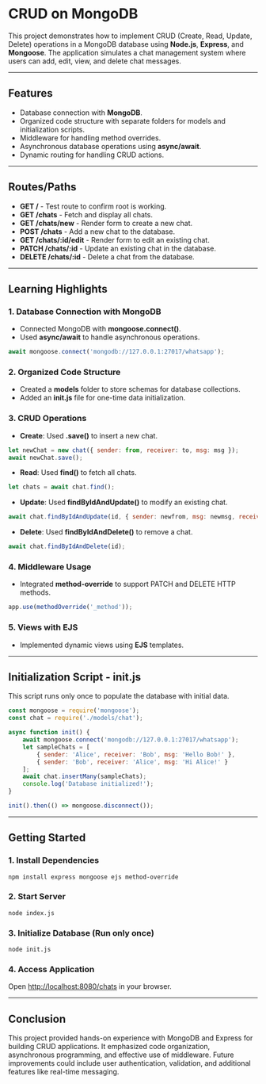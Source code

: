 <!-- README.md -->

# CRUD on MongoDB

This project demonstrates how to implement CRUD (Create, Read, Update, Delete) operations in a MongoDB database using **Node.js**, **Express**, and **Mongoose**. The application simulates a chat management system where users can add, edit, view, and delete chat messages.

---

## Features
- Database connection with **MongoDB**.
- Organized code structure with separate folders for models and initialization scripts.
- Middleware for handling method overrides.
- Asynchronous database operations using **async/await**.
- Dynamic routing for handling CRUD actions.

---

## Routes/Paths
- **GET /** - Test route to confirm root is working.
- **GET /chats** - Fetch and display all chats.
- **GET /chats/new** - Render form to create a new chat.
- **POST /chats** - Add a new chat to the database.
- **GET /chats/:id/edit** - Render form to edit an existing chat.
- **PATCH /chats/:id** - Update an existing chat in the database.
- **DELETE /chats/:id** - Delete a chat from the database.

---

## Learning Highlights
### 1. Database Connection with MongoDB
- Connected MongoDB with **mongoose.connect()**.
- Used **async/await** to handle asynchronous operations.
```javascript
await mongoose.connect('mongodb://127.0.0.1:27017/whatsapp');
```

### 2. Organized Code Structure
- Created a **models** folder to store schemas for database collections.
- Added an **init.js** file for one-time data initialization.

### 3. CRUD Operations
- **Create**: Used **.save()** to insert a new chat.
```javascript
let newChat = new chat({ sender: from, receiver: to, msg: msg });
await newChat.save();
```
- **Read**: Used **find()** to fetch all chats.
```javascript
let chats = await chat.find();
```
- **Update**: Used **findByIdAndUpdate()** to modify an existing chat.
```javascript
await chat.findByIdAndUpdate(id, { sender: newfrom, msg: newmsg, receiver: newto });
```
- **Delete**: Used **findByIdAndDelete()** to remove a chat.
```javascript
await chat.findByIdAndDelete(id);
```

### 4. Middleware Usage
- Integrated **method-override** to support PATCH and DELETE HTTP methods.
```javascript
app.use(methodOverride('_method'));
```

### 5. Views with EJS
- Implemented dynamic views using **EJS** templates.

---


## Initialization Script - init.js
This script runs only once to populate the database with initial data.
```javascript
const mongoose = require('mongoose');
const chat = require('./models/chat');

async function init() {
    await mongoose.connect('mongodb://127.0.0.1:27017/whatsapp');
    let sampleChats = [
        { sender: 'Alice', receiver: 'Bob', msg: 'Hello Bob!' },
        { sender: 'Bob', receiver: 'Alice', msg: 'Hi Alice!' }
    ];
    await chat.insertMany(sampleChats);
    console.log('Database initialized!');
}

init().then(() => mongoose.disconnect());
```

---

## Getting Started
### 1. Install Dependencies
```
npm install express mongoose ejs method-override
```

### 2. Start Server
```
node index.js
```

### 3. Initialize Database (Run only once)
```
node init.js
```

### 4. Access Application
Open [http://localhost:8080/chats](http://localhost:8080/chats) in your browser.

---

## Conclusion
This project provided hands-on experience with MongoDB and Express for building CRUD applications. It emphasized code organization, asynchronous programming, and effective use of middleware. Future improvements could include user authentication, validation, and additional features like real-time messaging.
